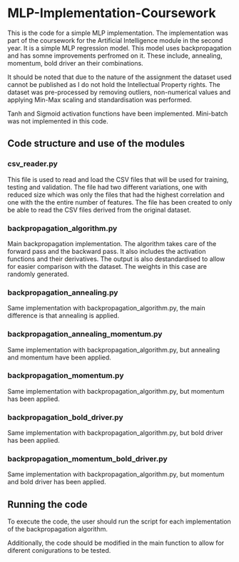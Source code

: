 # MLP-Implementation-Coursework

This is the code for a simple MLP implementation. The implementation was part of the coursework for the Artificial Intelligence module in the second year. It is a simple MLP regression model. This model uses backpropagation and has somne improvements perfromed on it. These include, annealing, momentum, bold driver an their combinations.

It should be noted that due to the nature of the assignment the dataset used cannot be published as I do not hold the Intellectual Property rights. The dataset was pre-processed by removing outliers, non-numerical values and applying Min-Max scaling and standardisation was performed. 

Tanh and Sigmoid activation functions have been implemented. Mini-batch was not implemented in this code.

## Code structure and use of the modules

### csv_reader.py

This file is used to read and load the CSV files that will be used for training, testing and validation. The file had two different variations, one with reduced size which was only the files that had the highest correlation and one with the the entire number of features. The file has been created to only be able to read the CSV files derived from the original dataset.

### backpropagation_algorithm.py

Main backpropagation implementation. The algorithm takes care of the forward pass and the backward pass. It also includes the activation functions and their derivatives. The output is also destandardised to allow for easier comparison with the dataset. The weights in this case are randomly generated.

### backpropagation_annealing.py

Same implementation with backpropagation_algorithm.py, the main difference is that annealing is applied.

### backpropagation_annealing_momentum.py

Same implementation with backpropagation_algorithm.py, but annealing and momentum have been applied.

### backpropagation_momentum.py

Same implementation with backpropagation_algorithm.py, but momentum has been applied.

### backpropagation_bold_driver.py

Same implementation with backpropagation_algorithm.py, but bold driver has been applied.

### backpropagation_momentum_bold_driver.py

Same implementation with backpropagation_algorithm.py, but momentum and bold driver has been applied.

## Running the code

To execute the code, the user should run the script for each implementation of the backpropagation algorithm.

Additionally, the code should be modified in the main function to allow for diferent conigurations to be tested.

